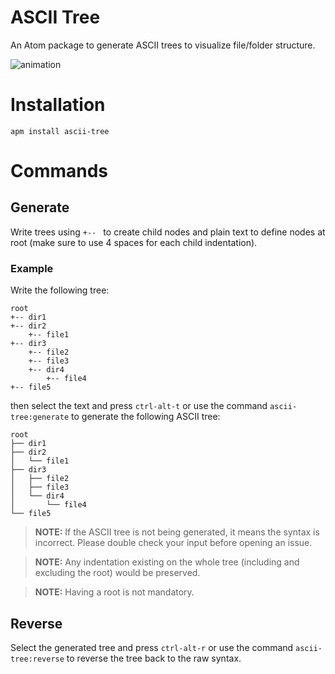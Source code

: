 # ASCII Tree

An Atom package to generate ASCII trees to visualize file/folder structure.

![animation](https://user-images.githubusercontent.com/7918069/33242100-633bd938-d284-11e7-9a07-fb2c42a40f93.gif)

# Installation

```
apm install ascii-tree
```

# Commands

## Generate

Write trees using `+-- ` to create child nodes and plain text to define nodes at root (make sure to use 4 spaces for each child indentation).

### Example

Write the following tree:

```
root
+-- dir1
+-- dir2
    +-- file1
+-- dir3
    +-- file2
    +-- file3
    +-- dir4
        +-- file4
+-- file5
```

then select the text and press `ctrl-alt-t` or use the command `ascii-tree:generate` to generate the following ASCII tree:

```
root
├── dir1
├── dir2
│   └── file1
├── dir3
│   ├── file2
│   ├── file3
│   └── dir4
│       └── file4
└── file5
```

> **NOTE:** If the ASCII tree is not being generated, it means the syntax is incorrect. Please double check your input before opening an issue.

> **NOTE:** Any indentation existing on the whole tree (including and excluding the root) would be preserved.

> **NOTE:** Having a root is not mandatory.

## Reverse

Select the generated tree and press `ctrl-alt-r` or use the command `ascii-tree:reverse` to reverse the tree back to the raw syntax.
